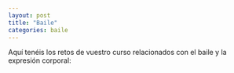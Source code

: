 ```yaml
---
layout: post
title: "Baile"
categories: baile
---
```


Aquí tenéis los retos de vuestro curso relacionados con el baile y la expresión corporal:


